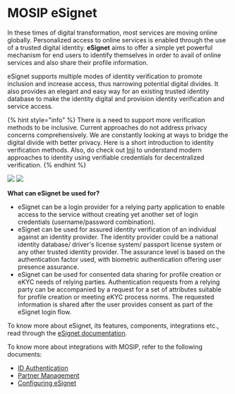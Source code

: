 # MOSIP eSignet

In these times of digital transformation, most services are moving online globally. Personalized access to online services is enabled through the use of a trusted digital identity. **eSignet** aims to offer a simple yet powerful mechanism for end users to identify themselves in order to avail of online services and also share their profile information.

&#x20;eSignet supports multiple modes of identity verification to promote inclusion and increase access, thus narrowing potential digital divides. It also provides an elegant and easy way for an existing trusted identity database to make the identity digital and provision identity verification and service access.

{% hint style="info" %}
There is a need to support more verification methods to be inclusive. Current approaches do not address privacy concerns comprehensively. We are constantly looking at ways to bridge the digital divide with better privacy. Here is a short introduction to identity verification methods. Also, do check out [Inji](https://app.gitbook.com/o/-M1FyzBr-VmticWYm8QI/s/aY8BQ4hdzhSchZV814Ev/) to understand modern approaches to identity using verifiable credentials for decentralized verification.
{% endhint %}

![](../../../.gitbook/assets/e-signet-qr.jpg) ![](../../../.gitbook/assets/e-signet-bio.jpg)

**What can eSignet be used for?**

* eSignet can be a login provider for a relying party application to enable access to the service without creating yet another set of login credentials (username/password combination).
* eSignet can be used for assured identity verification of an individual against an identity provider. The identity provider could be a national identity database/ driver's license system/ passport license system or any other trusted identity provider. The assurance level is based on the authentication factor used, with biometric authentication offering user presence assurance.
* eSignet can be used for consented data sharing for profile creation or eKYC needs of relying parties. Authentication requests from a relying party can be accompanied by a request for a set of attributes suitable for profile creation or meeting eKYC process norms. The requested information is shared after the user provides consent as part of the eSignet login flow.

To know more about eSignet, its features, components, integrations etc., read through the [eSignet documentation](https://docs.esignet.io/).

To know more about integrations with MOSIP, refer to the following documents:

* [ID Authentication](https://docs.mosip.io/1.2.0/integrations/e-signet/ida)
* [Partner Management](https://docs.mosip.io/1.2.0/integrations/e-signet/partner-management)
* [Configuring eSignet](https://docs.mosip.io/1.2.0/integrations/e-signet/configuring-esignet)
